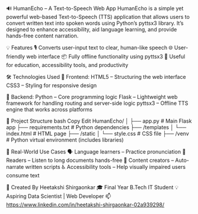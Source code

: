 🔊 HumanEcho – A Text-to-Speech Web App
HumanEcho is a simple yet powerful web-based Text-to-Speech (TTS) application that allows users to convert written text into spoken words using Python’s pyttsx3 library. It’s designed to enhance accessibility, aid language learning, and provide hands-free content narration.

💡 Features
🎙️ Converts user-input text to clear, human-like speech
🌐 User-friendly web interface
📦 Fully offline functionality using pyttsx3
🧠 Useful for education, accessibility tools, and productivity

🛠️ Technologies Used
🔹 Frontend:
HTML5 – Structuring the web interface
CSS3 – Styling for responsive design

🔹 Backend:
Python – Core programming logic
Flask – Lightweight web framework for handling routing and server-side logic
pyttsx3 – Offline TTS engine that works across platforms

📁 Project Structure
bash
Copy
Edit
HumanEcho/
│
├── app.py              # Main Flask app
├── requirements.txt    # Python dependencies
├── /templates
│   └── index.html      # HTML page
├── /static
│   └── style.css       # CSS file
├── /venv               # Python virtual environment (includes libraries)

🎯 Real-World Use Cases
🗣️ Language learners – Practice pronunciation
📖 Readers – Listen to long documents hands-free
🎥 Content creators – Auto-narrate written scripts
♿ Accessibility tools – Help visually impaired users consume text

👤 Created By
Heetakshi Shirgaonkar
🎓 Final Year B.Tech IT Student
💡 Aspiring Data Scientist | Web Developer
📫 https://www.linkedin.com/in/heetakshi-shirgaonkar-02a939298/
